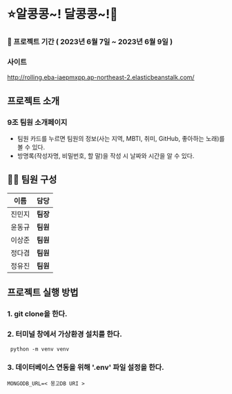 # ⭐알콩콩~! 달콩콩~!💖

### 📅 프로젝트 기간 ( 2023년 6월 7일 ~ 2023년 6월 9일 )
### 사이트
http://rolling.eba-iaepmxpp.ap-northeast-2.elasticbeanstalk.com/


## 프로젝트 소개
### 9조 팀원 소개페이지
- 팀원 카드를 누르면 팀원의 정보(사는 지역, MBTI, 취미, GitHub, 좋아하는 노래)를 볼 수 있다.
- 방명록(작성자명, 비밀번호, 할 말)을 작성 시 날짜와 시간을 알 수 있다.

## 🧑‍💻 팀원 구성
| 이름 | 담당 |
|---|---|
진민지| **팀장** | 
윤동규| **팀원** | 
이상준| **팀원** | 
정다겸| **팀원** | 
정유진| **팀원** | 

## 프로젝트 실행 방법
### 1. git clone을 한다.
### 2. 터미널 창에서 가상환경 설치를 한다.
```
 python -m venv venv 
 ```
### 3. 데이터베이스 연동을 위해 '.env' 파일 설정을 한다.
```
MONGODB_URL=< 몽고DB URI >
```
